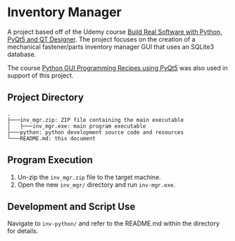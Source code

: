 # Inventory Manager

A project based off of the Udemy course [Build Real Software with Python, PyQt5 and QT Designer](https://www.udemy.com/course/python-pyqt5/). The project focuses on the creation of a mechanical fastener/parts inventory manager GUI that uses an SQLite3 database.

The course [Python GUI Programming Recipes using PyQt5](https://www.udemy.com/course/python-gui-programming-recipes-using-pyqt5/) was also used in support of this project.

## Project Directory

```
.
├───inv_mgr.zip: ZIP file containing the main executable
│   ├───inv_mgr.exe: main program executable
├───python: python development source code and resources
└───README.md: this document
```

## Program Execution

1. Un-zip the `inv_mgr.zip` file to the target machine. 
1. Open the new `inv_mgr/` directory and run `inv-mgr.exe`.

## Development and Script Use

Navigate to `inv-python/` and refer to the README.md within the directory for details.
